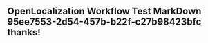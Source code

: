 <properties
ms.topic="hero-topic"
ms.test1="hero-topic"
ms.test2="test"/>

## OpenLocalization Workflow Test MarkDown 95ee7553-2d54-457b-b22f-c27b98423bfc thanks!
